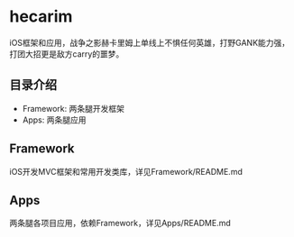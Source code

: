 # hecarim
iOS框架和应用，战争之影赫卡里姆上单线上不惧任何英雄，打野GANK能力强，打团大招更是敌方carry的噩梦。

## 目录介绍
* Framework: 两条腿开发框架  
* Apps: 两条腿应用

## Framework
iOS开发MVC框架和常用开发类库，详见Framework/README.md

## Apps
两条腿各项目应用，依赖Framework，详见Apps/README.md

